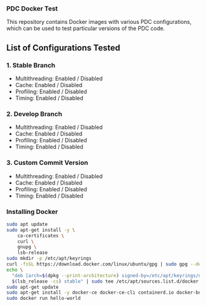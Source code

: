 ### PDC Docker Test

This repository contains Docker images with various PDC configurations, which can be used to test particular versions of the PDC code.

## List of Configurations Tested

### 1. Stable Branch
- Multithreading: Enabled / Disabled
- Cache: Enabled / Disabled
- Profiling: Enabled / Disabled
- Timing: Enabled / Disabled

### 2. Develop Branch
- Multithreading: Enabled / Disabled
- Cache: Enabled / Disabled
- Profiling: Enabled / Disabled
- Timing: Enabled / Disabled

### 3. Custom Commit Version
- Multithreading: Enabled / Disabled
- Cache: Enabled / Disabled
- Profiling: Enabled / Disabled
- Timing: Enabled / Disabled

### Installing Docker

```bash
sudo apt update
sudo apt-get install -y \
    ca-certificates \
    curl \
    gnupg \
    lsb-release
sudo mkdir -p /etc/apt/keyrings
curl -fsSL https://download.docker.com/linux/ubuntu/gpg | sudo gpg --dearmor -o /etc/apt/keyrings/docker.gpg
echo \
  "deb [arch=$(dpkg --print-architecture) signed-by=/etc/apt/keyrings/docker.gpg] https://download.docker.com/linux/ubuntu \
  $(lsb_release -cs) stable" | sudo tee /etc/apt/sources.list.d/docker.list > /dev/null
sudo apt-get update
sudo apt-get install -y docker-ce docker-ce-cli containerd.io docker-buildx-plugin docker-compose-plugin
sudo docker run hello-world
```
